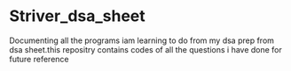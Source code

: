 # Striver_dsa_sheet

Documenting all the programs iam learning to do from my dsa prep from dsa sheet.this repositry contains codes of all the questions i have done for future reference
